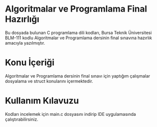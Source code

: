 ﻿# Algoritmalar ve Programlama Final Hazırlığı
Bu dosyada bulunan C programlama dili kodları, Bursa Teknik Üniversitesi BLM-111 kodlu Algoritmalar ve Programlama dersinin final sınavına hazırlık amacıyla yazılmıştır.

# Konu İçeriği
Algoritmalar ve Programlama dersinin final sınavı için yaptığım çalışmalar dosyalama ve struct konularını içermektedir.

# Kullanım Kılavuzu
Kodları incelemek için main.c dosyasını indirip IDE uygulamasında çalıştırabilirsiniz.


